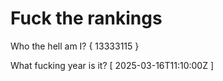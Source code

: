 # Fuck the rankings

Who the hell am I?
{ 13333115 }

What fucking year is it?
[ 2025-03-16T11:10:00Z ]
